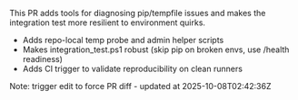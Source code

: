 This PR adds tools for diagnosing pip/tempfile issues and makes the integration test more resilient to environment quirks.

- Adds repo-local temp probe and admin helper scripts
- Makes integration_test.ps1 robust (skip pip on broken envs, use /health readiness)
- Adds CI trigger to validate reproducibility on clean runners

Note: trigger edit to force PR diff - updated at 2025-10-08T02:42:36Z
